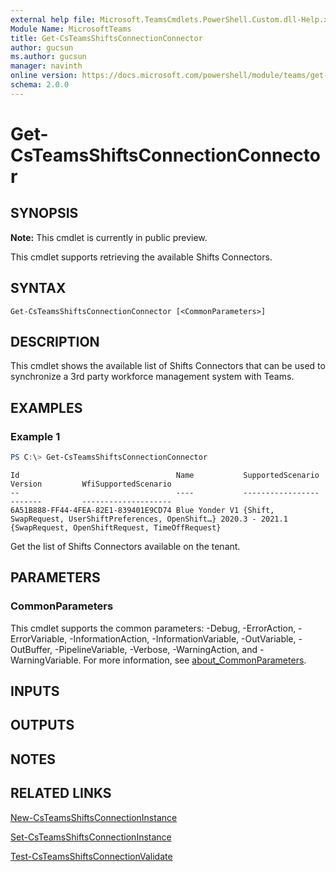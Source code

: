 ```yaml
---
external help file: Microsoft.TeamsCmdlets.PowerShell.Custom.dll-Help.xml
Module Name: MicrosoftTeams
title: Get-CsTeamsShiftsConnectionConnector
author: gucsun
ms.author: gucsun
manager: navinth
online version: https://docs.microsoft.com/powershell/module/teams/get-csteamsshiftsconnectionconnector
schema: 2.0.0
---
```


# Get-CsTeamsShiftsConnectionConnector

## SYNOPSIS

**Note:** This cmdlet is currently in public preview.

This cmdlet supports retrieving the available Shifts Connectors.

## SYNTAX

```
Get-CsTeamsShiftsConnectionConnector [<CommonParameters>]
```

## DESCRIPTION

This cmdlet shows the available list of Shifts Connectors that can be used to synchronize a 3rd party workforce management system with Teams.

## EXAMPLES

### Example 1
```powershell
PS C:\> Get-CsTeamsShiftsConnectionConnector
```
```
Id                                   Name           SupportedScenario                                      Version         WfiSupportedScenario
--                                   ----           -----------------                                      -------         --------------------
6A51B888-FF44-4FEA-82E1-839401E9CD74 Blue Yonder V1 {Shift, SwapRequest, UserShiftPreferences, OpenShift…} 2020.3 - 2021.1 {SwapRequest, OpenShiftRequest, TimeOffRequest}
```
Get the list of Shifts Connectors available on the tenant.

## PARAMETERS

### CommonParameters
This cmdlet supports the common parameters: -Debug, -ErrorAction, -ErrorVariable, -InformationAction, -InformationVariable, -OutVariable, -OutBuffer, -PipelineVariable, -Verbose, -WarningAction, and -WarningVariable. For more information, see [about_CommonParameters](https://go.microsoft.com/fwlink/?LinkID=113216).

## INPUTS

## OUTPUTS

## NOTES

## RELATED LINKS

[New-CsTeamsShiftsConnectionInstance](New-CsTeamsShiftsConnectionInstance.md)

[Set-CsTeamsShiftsConnectionInstance](Set-CsTeamsShiftsConnectionInstance.md)

[Test-CsTeamsShiftsConnectionValidate](Test-CsTeamsShiftsConnectionValidate.md)
